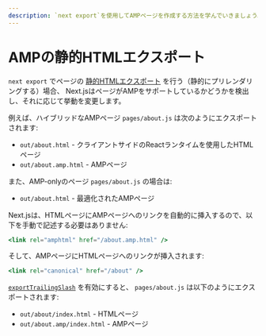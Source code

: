 ```yaml
---
description: `next export`を使用してAMPページを作成する方法を学んでいきましょう。
---
```


# AMPの静的HTMLエクスポート

 `next export` でページの [静的HTMLエクスポート](/docs/advanced-features/static-html-export.md) を行う（静的にプリレンダリングする）場合、 Next.jsはページがAMPをサポートしているかどうかを検出し、それに応じて挙動を変更します。

例えば、ハイブリッドなAMPページ `pages/about.js` は次のようにエクスポートされます:

- `out/about.html` - クライアントサイドのReactランタイムを使用したHTMLページ
- `out/about.amp.html` - AMPページ

また、AMP-onlyのページ `pages/about.js` の場合は:

- `out/about.html` - 最適化されたAMPページ

Next.jsは、HTMLページにAMPページへのリンクを自動的に挿入するので、以下を手動で記述する必要はありません:

```jsx
<link rel="amphtml" href="/about.amp.html" />
```

そして、AMPページにHTMLページへのリンクが挿入されます:

```jsx
<link rel="canonical" href="/about" />
```

[`exportTrailingSlash`](/docs/api-reference/next.config.js/exportPathMap.md#0cf7d6666b394c5d8d08a16a933e86ea) を有効にすると、 `pages/about.js` は以下のようにエクスポートされます:

- `out/about/index.html` - HTMLページ
- `out/about.amp/index.html` - AMPページ
